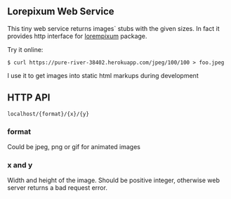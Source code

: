 ## Lorepixum Web Service

This tiny web service returns images` stubs with the given sizes. In fact it provides http interface for [lorempixum](https://github.com/vitkarpov/lorempixum) package.

Try it online:

```
$ curl https://pure-river-38402.herokuapp.com/jpeg/100/100 > foo.jpeg
```

I use it to get images into static html markups during development

## HTTP API

```
localhost/{format}/{x}/{y}
```

### format

Could be jpeg, png or gif for animated images

### x and y

Width and height of the image. Should be positive integer, otherwise web server returns a bad request error.
